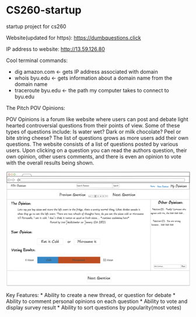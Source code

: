 # CS260-startup
startup project for cs260

Website(updated for https): https://dumbquestions.click

IP address to website: http://13.59.126.80

Cool terminal commands:
   * dig amazon.com <- gets IP address associated with domain 
   * whois byu.edu <- gets information about a domain name from the domain name
   * traceroute byu.edu <- the path my computer takes to connect to byu.edu

The Pitch
POV Opinions:

POV Opinions is a forum like website where users can post and debate light hearted controversial questions from their points of view. Some of these types of questions include: Is water wet? Dark or milk chocolate? Peel or bite string cheese? The list of questions grows as more users add their own questions. 
The website consists of a list of questions posted by various users. Upon clicking on a question you can read the authors question, their own opinion, other users comments, and there is even an opinion to vote with the overall results being shown.

![alt text](https://github.com/bluegunnar15/CS260-startup/blob/3ae3f62ee506f480796333195f5fcd4487e59afd/images/POV_Opinions.png)

Key Features:
    * Ability to create a new thread, or question for debate
    * Ability to comment personal opinions on each question
    * Ability to vote and display survey result
    * Ability to sort questions by popularity(most votes) 
